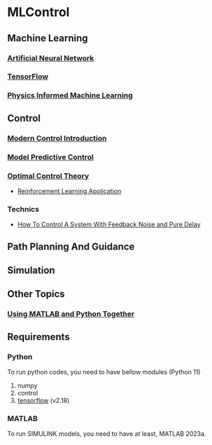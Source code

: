# MLControl

## Machine Learning
### [Artificial Neural Network](./Machine%20Learning/Artificial%20Neural%20Network/0.ANN.md)
### [TensorFlow](./Machine%20Learning/TensorFlow%20Tutorial/-1.TableOfContent.md)
### [Physics Informed Machine Learning](./Machine%20Learning/1.PhIML-An%20Introduction%20to%20Physics-Informed%20ML.md)

## Control
### [Modern Control Introduction](./Control/Modern%20Control%20Introduction/Modern%20Control%20Introduction.md)
### [Model Predictive Control](./Control/MPC/Model%20Predictive%20Control.md)
### [Optimal Control Theory](./Control/Optimal%20Control/Optimal%20Control.md)
* [Reinforcement Learning Application](./Control/Optimal%20Control/Optimal%20Control.md/#reinforcement-learning-application)
### Technics
* [How To Control A System With Feedback Noise and Pure Delay](./Control/Technics/How%20To%20Control%20A%20System%20With%20Feedback%20Noise%20and%20Pure%20Delay.md)
## Path Planning And Guidance

## Simulation

## Other Topics

### [Using MATLAB and Python Together](./Other%20Topics/MATLAB%20+%20Python/Tutorials.m)


## Requirements
### Python
To run python codes, you need to have bellow modules (Python 11)
1. numpy
2. control
3. [tensorflow](https://www.tensorflow.org/install) (v2.18)

### MATLAB
To run SIMULINK models, you need to have at least, MATLAB 2023a.
